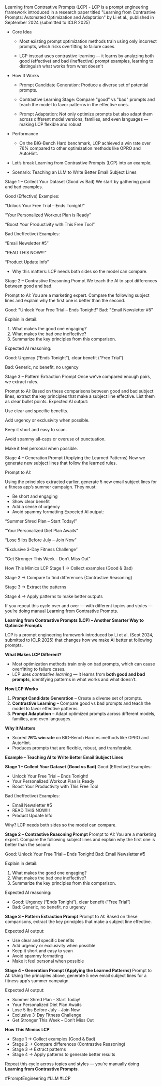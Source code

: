 Learning from Contrastive Prompts (LCP)
    - LCP is a prompt engineering framework introduced in a research paper titled "Learning from Contrastive Prompts: Automated Optimization and Adaptation" by Li et al., published in September 2024 (submitted to ICLR 2025)
- Core Idea
    - Most existing prompt optimization methods train using only incorrect prompts, which risks overfitting to failure cases.

    - LCP instead uses contrastive learning — it learns by analyzing both good (effective) and bad (ineffective) prompt examples, learning to distinguish what works from what doesn't 

- How It Works
    - Prompt Candidate Generation: Produce a diverse set of potential prompts.

    - Contrastive Learning Stage: Compare "good" vs "bad" prompts and teach the model to favor patterns in the effective ones.

    - Prompt Adaptation: Not only optimize prompts but also adapt them across different model versions, families, and even languages — making LCP flexible and robust 

- Performance
    - On the BIG-Bench Hard benchmark, LCP achieved a win rate over 76% compared to other optimization methods like OPRO and AutoHint.

- Let’s break Learning from Contrastive Prompts (LCP) into an example.

- Scenario: Teaching an LLM to Write Better Email Subject Lines


Stage 1 – Collect Your Dataset (Good vs Bad)
We start by gathering good and bad examples.

Good (Effective) Examples:

“Unlock Your Free Trial – Ends Tonight!”

“Your Personalized Workout Plan is Ready”

“Boost Your Productivity with This Free Tool”

Bad (Ineffective) Examples:

“Email Newsletter #5”

“READ THIS NOW!!!”

“Product Update Info”

- Why this matters:
LCP needs both sides so the model can compare.

Stage 2 – Contrastive Reasoning Prompt
We teach the AI to spot differences between good and bad.

Prompt to AI:
You are a marketing expert. 
Compare the following subject lines and explain why the first one is better than the second.

Good: "Unlock Your Free Trial – Ends Tonight!"
Bad: "Email Newsletter #5"

Explain in detail:
1. What makes the good one engaging?
2. What makes the bad one ineffective?
3. Summarize the key principles from this comparison.


Expected AI reasoning:

Good: Urgency (“Ends Tonight”), clear benefit (“Free Trial”)

Bad: Generic, no benefit, no urgency

Stage 3 – Pattern Extraction Prompt
Once we’ve compared enough pairs, we extract rules.

Prompt to AI:
Based on these comparisons between good and bad subject lines, extract the key principles that make a subject line effective. 
List them as clear bullet points.
Expected AI output:

Use clear and specific benefits.

Add urgency or exclusivity when possible.

Keep it short and easy to scan.

Avoid spammy all-caps or overuse of punctuation.

Make it feel personal when possible.

Stage 4 – Generation Prompt (Applying the Learned Patterns)
Now we generate new subject lines that follow the learned rules.

Prompt to AI:

Using the principles extracted earlier, generate 5 new email subject lines for a fitness app’s summer campaign.
They must:
- Be short and engaging
- Show clear benefit
- Add a sense of urgency
- Avoid spammy formatting
Expected AI output:

“Summer Shred Plan – Start Today!”

“Your Personalized Diet Plan Awaits”

“Lose 5 lbs Before July – Join Now”

“Exclusive 3-Day Fitness Challenge”

“Get Stronger This Week – Don’t Miss Out”

How This Mimics LCP
Stage 1 → Collect examples (Good & Bad)

Stage 2 → Compare to find differences (Contrastive Reasoning)

Stage 3 → Extract the patterns

Stage 4 → Apply patterns to make better outputs

If you repeat this cycle over and over — with different topics and styles — you’re doing manual Learning from Contrastive Prompts.






**Learning from Contrastive Prompts (LCP) – Another Smarter Way to Optimize Prompts**

LCP is a prompt engineering framework introduced by Li et al. (Sept 2024, submitted to ICLR 2025) that changes how we make AI better at following prompts.

**What Makes LCP Different?**

* Most optimization methods train only on bad prompts, which can cause overfitting to failure cases.
* LCP uses *contrastive learning* — it learns from **both good and bad prompts**, identifying patterns in what works and what doesn’t.

**How LCP Works**

1. **Prompt Candidate Generation** – Create a diverse set of prompts.
2. **Contrastive Learning** – Compare good vs bad prompts and teach the model to favor effective patterns.
3. **Prompt Adaptation** – Adapt optimized prompts across different models, families, and even languages.

**Why It Matters**

* Scored **76% win rate** on BIG-Bench Hard vs methods like OPRO and AutoHint.
* Produces prompts that are flexible, robust, and transferable.



**Example – Teaching AI to Write Better Email Subject Lines**

**Stage 1 – Collect Your Dataset (Good vs Bad)**
Good (Effective) Examples:

* Unlock Your Free Trial – Ends Tonight!
* Your Personalized Workout Plan is Ready
* Boost Your Productivity with This Free Tool

Bad (Ineffective) Examples:

* Email Newsletter #5
* READ THIS NOW!!!
* Product Update Info

Why? LCP needs both sides so the model can compare.


**Stage 2 – Contrastive Reasoning Prompt**
Prompt to AI:
You are a marketing expert. Compare the following subject lines and explain why the first one is better than the second.

Good: Unlock Your Free Trial – Ends Tonight!
Bad: Email Newsletter #5

Explain in detail:

1. What makes the good one engaging?
2. What makes the bad one ineffective?
3. Summarize the key principles from this comparison.

Expected AI reasoning:

* Good: Urgency (“Ends Tonight”), clear benefit (“Free Trial”)
* Bad: Generic, no benefit, no urgency

**Stage 3 – Pattern Extraction Prompt**
Prompt to AI:
Based on these comparisons, extract the key principles that make a subject line effective.

Expected AI output:

* Use clear and specific benefits
* Add urgency or exclusivity when possible
* Keep it short and easy to scan
* Avoid spammy formatting
* Make it feel personal when possible

**Stage 4 – Generation Prompt (Applying the Learned Patterns)**
Prompt to AI:
Using the principles above, generate 5 new email subject lines for a fitness app’s summer campaign.

Expected AI output:

* Summer Shred Plan – Start Today!
* Your Personalized Diet Plan Awaits
* Lose 5 lbs Before July – Join Now
* Exclusive 3-Day Fitness Challenge
* Get Stronger This Week – Don’t Miss Out

**How This Mimics LCP**

* Stage 1 → Collect examples (Good & Bad)
* Stage 2 → Compare differences (Contrastive Reasoning)
* Stage 3 → Extract patterns
* Stage 4 → Apply patterns to generate better results

Repeat this cycle across topics and styles — you’re manually doing **Learning from Contrastive Prompts**.

#PromptEngineering #LLM #LCP